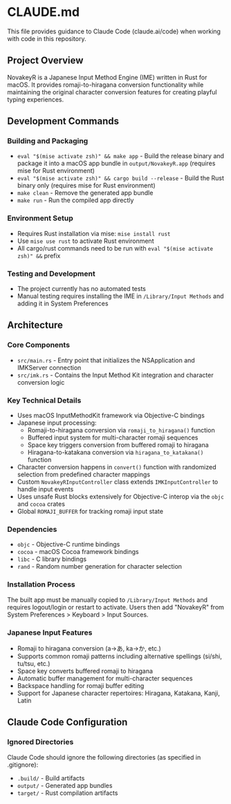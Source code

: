 # CLAUDE.md

This file provides guidance to Claude Code (claude.ai/code) when working with code in this repository.

## Project Overview

NovakeyR is a Japanese Input Method Engine (IME) written in Rust for macOS. It provides romaji-to-hiragana conversion functionality while maintaining the original character conversion features for creating playful typing experiences.

## Development Commands

### Building and Packaging
- `eval "$(mise activate zsh)" && make app` - Build the release binary and package it into a macOS app bundle in `output/NovakeyR.app` (requires mise for Rust environment)
- `eval "$(mise activate zsh)" && cargo build --release` - Build the Rust binary only (requires mise for Rust environment)
- `make clean` - Remove the generated app bundle
- `make run` - Run the compiled app directly

### Environment Setup
- Requires Rust installation via mise: `mise install rust`
- Use `mise use rust` to activate Rust environment
- All cargo/rust commands need to be run with `eval "$(mise activate zsh)" &&` prefix

### Testing and Development
- The project currently has no automated tests
- Manual testing requires installing the IME in `/Library/Input Methods` and adding it in System Preferences

## Architecture

### Core Components
- `src/main.rs` - Entry point that initializes the NSApplication and IMKServer connection
- `src/imk.rs` - Contains the Input Method Kit integration and character conversion logic

### Key Technical Details
- Uses macOS InputMethodKit framework via Objective-C bindings
- Japanese input processing:
  - Romaji-to-hiragana conversion via `romaji_to_hiragana()` function
  - Buffered input system for multi-character romaji sequences
  - Space key triggers conversion from buffered romaji to hiragana
  - Hiragana-to-katakana conversion via `hiragana_to_katakana()` function
- Character conversion happens in `convert()` function with randomized selection from predefined character mappings
- Custom `NovakeyRInputController` class extends `IMKInputController` to handle input events
- Uses unsafe Rust blocks extensively for Objective-C interop via the `objc` and `cocoa` crates
- Global `ROMAJI_BUFFER` for tracking romaji input state

### Dependencies
- `objc` - Objective-C runtime bindings
- `cocoa` - macOS Cocoa framework bindings  
- `libc` - C library bindings
- `rand` - Random number generation for character selection

### Installation Process
The built app must be manually copied to `/Library/Input Methods` and requires logout/login or restart to activate. Users then add "NovakeyR" from System Preferences > Keyboard > Input Sources.

### Japanese Input Features
- Romaji to hiragana conversion (a→あ, ka→か, etc.)
- Supports common romaji patterns including alternative spellings (si/shi, tu/tsu, etc.)
- Space key converts buffered romaji to hiragana
- Automatic buffer management for multi-character sequences
- Backspace handling for romaji buffer editing
- Support for Japanese character repertoires: Hiragana, Katakana, Kanji, Latin

## Claude Code Configuration

### Ignored Directories
Claude Code should ignore the following directories (as specified in .gitignore):
- `.build/` - Build artifacts
- `output/` - Generated app bundles
- `target/` - Rust compilation artifacts